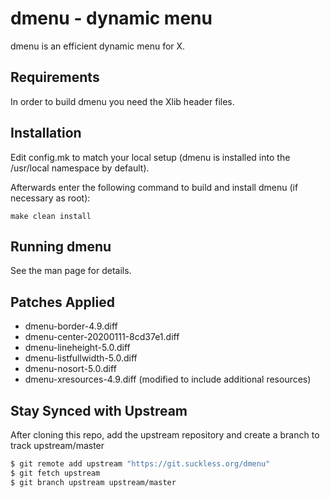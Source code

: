 dmenu - dynamic menu
====================
dmenu is an efficient dynamic menu for X.


Requirements
------------
In order to build dmenu you need the Xlib header files.


Installation
------------
Edit config.mk to match your local setup (dmenu is installed into
the /usr/local namespace by default).

Afterwards enter the following command to build and install dmenu
(if necessary as root):

    make clean install


Running dmenu
-------------
See the man page for details.

Patches Applied
---------------

- dmenu-border-4.9.diff
- dmenu-center-20200111-8cd37e1.diff
- dmenu-lineheight-5.0.diff
- dmenu-listfullwidth-5.0.diff
- dmenu-nosort-5.0.diff
- dmenu-xresources-4.9.diff (modified to include additional resources)

Stay Synced with Upstream
-------------------------

After cloning this repo, add the upstream repository and create a branch to
track upstream/master

```sh
$ git remote add upstream "https://git.suckless.org/dmenu"
$ git fetch upstream
$ git branch upstream upstream/master
```


